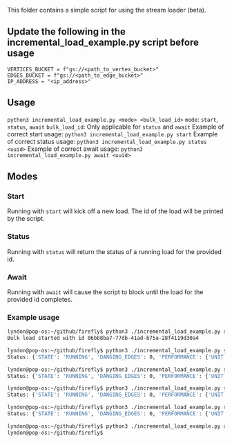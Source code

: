This folder contains a simple script for using the stream loader (beta).

## Update the following in the incremental_load_example.py script before usage

```
VERTICES_BUCKET = f"gs://<path_to_vertex_bucket>"
EDGES_BUCKET = f"gs://<path_to_edge_bucket>"
IP_ADDRESS = "<ip_address>"
```

## Usage 
`python3 incremental_load_example.py <mode> <bulk_load_id>`
`mode`: `start`, `status`, `await`
`bulk_load_id`: Only applicable for `status` and `await`
Example of correct start usage: `python3 incremental_load_example.py start`
Example of correct status usage: `python3 incremental_load_example.py status <uuid>`
Example of correct await usage: `python3 incremental_load_example.py await <uuid>`

## Modes

### Start
Running with `start` will kick off a new load. The id of the load will be printed by the script.

### Status
Running with `status` will return the status of a running load for the provided id.

### Await
Running with `await` will cause the script to block until the load for the provided id completes.

### Example usage

```bash
lyndon@pop-os:~/github/firefly$ python3 ./incremental_load_example.py start
Bulk load started with id 06bb8ba7-77db-41ad-b75a-28f4119d30a4

lyndon@pop-os:~/github/firefly$ python3 ./incremental_load_example.py status 06bb8ba7-77db-41ad-b75a-28f4119d30a4
Status: {'STATE': 'RUNNING', 'DANGING_EDGES': 0, 'PERFORMANCE': {'UNIT': 'SECOND', 'INTERVAL_IO': 109, 'TYPE': 'vertex', 'TOTAL_IO': 3952, 'AVERAGE_IO': 109}}

lyndon@pop-os:~/github/firefly$ python3 ./incremental_load_example.py status 06bb8ba7-77db-41ad-b75a-28f4119d30a4
Status: {'STATE': 'RUNNING', 'DANGING_EDGES': 0, 'PERFORMANCE': {'UNIT': 'SECOND', 'INTERVAL_IO': 154, 'TYPE': 'vertex', 'TOTAL_IO': 4260, 'AVERAGE_IO': 109}}

lyndon@pop-os:~/github/firefly$ python3 ./incremental_load_example.py status 06bb8ba7-77db-41ad-b75a-28f4119d30a4
Status: {'STATE': 'RUNNING', 'DANGING_EDGES': 0, 'PERFORMANCE': {'UNIT': 'SECOND', 'INTERVAL_IO': 154, 'TYPE': 'vertex', 'TOTAL_IO': 4414, 'AVERAGE_IO': 110}}

lyndon@pop-os:~/github/firefly$ python3 ./incremental_load_example.py status 06bb8ba7-77db-41ad-b75a-28f4119d30a4
Status: {'STATE': 'RUNNING', 'DANGING_EDGES': 0, 'PERFORMANCE': {'UNIT': 'SECOND', 'INTERVAL_IO': 140, 'TYPE': 'vertex', 'TOTAL_IO': 4554, 'AVERAGE_IO': 108}}

lyndon@pop-os:~/github/firefly$ python3 ./incremental_load_example.py await 06bb8ba7-77db-41ad-b75a-28f4119d30a4
lyndon@pop-os:~/github/firefly$ 
```